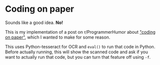 Coding on paper
===============
Sounds like a good idea. **No!**

This is my implementation of a post on r/ProgrammerHumor about
["coding on paper"](https://www.reddit.com/r/ProgrammerHumor/comments/1blif1w/codingonpaper/), which I wanted to make
for some reason.

This uses Python-tesseract for OCR and `eval()` to run that code in Python. Before actually running, this will show the
scanned code and ask if you want to actually run that code, but you can turn that feature off using `-f`.